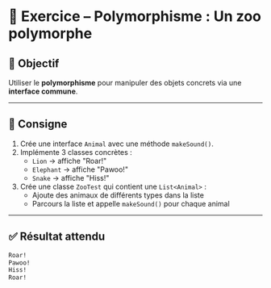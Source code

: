 # 🧬 Exercice – Polymorphisme : Un zoo polymorphe

## 🎯 Objectif

Utiliser le **polymorphisme** pour manipuler des objets concrets via une **interface commune**.

---

## 📜 Consigne

1. Crée une interface `Animal` avec une méthode `makeSound()`.
2. Implémente 3 classes concrètes :
   - `Lion` → affiche "Roar!"
   - `Elephant` → affiche "Pawoo!"
   - `Snake` → affiche "Hiss!"
3. Crée une classe `ZooTest` qui contient une `List<Animal>` :
   - Ajoute des animaux de différents types dans la liste
   - Parcours la liste et appelle `makeSound()` pour chaque animal

---

## ✅ Résultat attendu

```bash
Roar!
Pawoo!
Hiss!
Roar!
